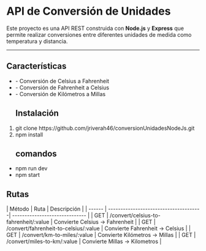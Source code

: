 <h1>API de Conversión de Unidades</h1>

Este proyecto es una API REST construida con **Node.js** y **Express** que permite realizar conversiones entre diferentes unidades de medida como temperatura y distancia.

---

<h2>Características</h2>
<ul>
<li>- Conversión de Celsius a Fahrenheit</li>
<li>- Conversión de Fahrenheit a Celsius</li>
<li>- Conversión de Kilómetros a Millas</li>
</ul>

<ol>
  <h2>Instalación</h2>
  <li>git clone https://github.com/jriverah46/conversionUnidadesNodeJs.git</li>
  <li>npm install</li>
</ol>

<ul>
  <h2>comandos</h2>
  <li>npm run dev</li>
  <li>npm start</li>
</ul>

<h2>Rutas</h2>
| Método | Ruta                                  | Descripción                    |
| ------ | --------------------------------------| ------------------------------ |
| GET    | /convert/celsius-to-fahrenheit/:value | Convierte Celsius → Fahrenheit |
| GET    | /convert/fahrenheit-to-celsius/:value | Convierte Fahrenheit → Celsius |
| GET    | /convert/km-to-miles/:value           | Convierte Kilómetros → Millas  |
| GET    | /convert/miles-to-km/:value           | Convierte Millas → Kilometros  |


